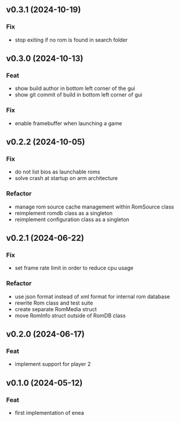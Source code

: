 ## v0.3.1 (2024-10-19)

### Fix

- stop exiting if no rom is found in search folder

## v0.3.0 (2024-10-13)

### Feat

- show build author in bottom left corner of the gui
- show git commit of build in bottom left corner of gui

### Fix

- enable framebuffer when launching a game

## v0.2.2 (2024-10-05)

### Fix

- do not list bios as launchable roms
- solve crash at startup on arm architecture

### Refactor

- manage rom source cache management within RomSource class
- reimplement romdb class as a singleton
- reimplement configuration class as a singleton

## v0.2.1 (2024-06-22)

### Fix

- set frame rate limit in order to reduce cpu usage

### Refactor

- use json format instead of xml format for internal rom database
- rewrite Rom class and test suite
- create separate RomMedia struct
- move RomInfo struct outside of RomDB class

## v0.2.0 (2024-06-17)

### Feat

- implement support for player 2

## v0.1.0 (2024-05-12)

### Feat

- first implementation of enea
